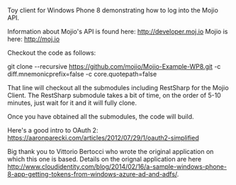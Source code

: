 ﻿
Toy client for Windows Phone 8 demonstrating how to log into the Mojio API.

Information about Mojio's API is found here: http://developer.moj.io
Mojio is here: http://moj.io

Checkout the code as follows:

git clone --recursive  https://github.com/mojio/Mojio-Example-WP8.git -c diff.mnemonicprefix=false -c core.quotepath=false 

That line will checkout all the submodules including RestSharp for the Mojio Client.  The RestSharp submodule takes a bit of time, on the order of 5-10 minutes, just wait for it and it will fully clone.

Once you have obtained all the submodules, the code will build.

Here's a good intro to OAuth 2: https://aaronparecki.com/articles/2012/07/29/1/oauth2-simplified

Big thank you to Vittorio Bertocci who wrote the original application on which this one is based.
Details on the orignal application are here http://www.cloudidentity.com/blog/2014/02/16/a-sample-windows-phone-8-app-getting-tokens-from-windows-azure-ad-and-adfs/.
